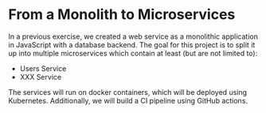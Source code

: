 # From a Monolith to Microservices

In a previous exercise, we created a web service as a monolithic application in JavaScript with a database backend.
The goal for this project is to split it up into multiple microservices which contain at least (but are not limited to):
 - Users Service
 - XXX Service

The services will run on docker containers, which will be deployed using Kubernetes.
Additionally, we will build a CI pipeline using GitHub actions.
